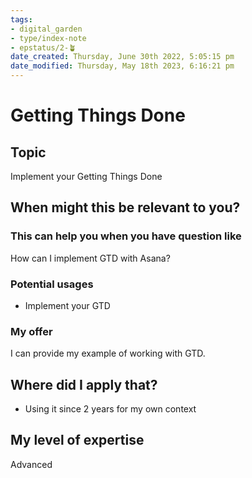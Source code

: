 ```yaml
---
tags: 
- digital_garden
- type/index-note
- epstatus/2-🪴
date_created: Thursday, June 30th 2022, 5:05:15 pm
date_modified: Thursday, May 18th 2023, 6:16:21 pm
---
```

# Getting Things Done
## Topic

Implement your Getting Things Done

## When might this be relevant to you?

### This can help you when you have question like

How can I implement GTD with Asana?

### Potential usages

-   Implement your GTD
    

### My offer

I can provide my example of working with GTD.

## Where did I apply that?

-   Using it since 2 years for my own context
    

## My level of expertise

Advanced